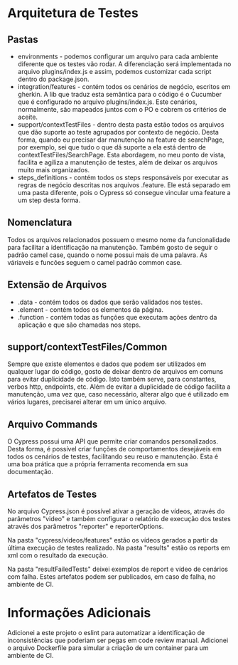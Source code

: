 # Arquitetura de Testes

## Pastas

- environments - podemos configurar um arquivo para cada ambiente diferente que os testes vão rodar. A diferenciação será implementada no arquivo plugins/index.js e assim, podemos customizar cada script dentro do package.json.
- integration/features - contém todos os cenários de negócio, escritos em gherkin. A lib que traduz esta semântica para o código é o Cucumber que é configurado no arquivo plugins/index.js.
Este cenários, normalmente, são mapeados juntos com o PO e cobrem os critérios de aceite.
- support/contextTestFiles - dentro desta pasta estão todos os arquivos que dão suporte ao teste agrupados por contexto de negócio. Desta forma, quando eu precisar dar manutenção na feature de searchPage, por exemplo, sei que tudo o que dá suporte a ela está dentro de contextTestFiles/SearchPage.
Esta abordagem, no meu ponto de vista, facilita e agiliza a manutenção de testes, além de deixar os arquivos muito mais organizados.
- steps_definitions - contém todos os steps responsáveis por executar as regras de negócio descritas nos arquivos .feature. Ele está separado em uma pasta diferente, pois o Cypress só consegue vincular uma feature a um step desta forma. 

## Nomenclatura

Todos os arquivos relacionados possuem o mesmo nome da funcionalidade para facilitar a identificação na manutenção.
Também gosto de seguir o padrão camel case, quando o nome possui mais de uma palavra.
As váriaveis e funcões seguem o camel padrão common case.

## Extensão de Arquivos

- .data - contém todos os dados que serão validados nos testes.
- .element - contém todos os elementos da página.
- .function - contém todas as funções que executam ações dentro da aplicação e que são chamadas nos steps.

## support/contextTestFiles/Common

Sempre que existe elementos e dados que podem ser utilizados em qualquer lugar do código, gosto de deixar dentro de arquivos em comuns para evitar duplicidade de código. 
Isto também serve, para constantes, verbos http, endpoints, etc. 
Além de evitar a duplicidade de código facilita a manutenção, uma vez que, caso necessário, alterar algo que é utilizado em vários lugares, precisarei alterar em um único arquivo.

## Arquivo Commands 

O Cypress possui uma API que permite criar comandos personalizados. Desta forma, é possível criar funções de comportamentos desejáveis em todos os cenários de testes, facilitando seu reuso e manutenção.
Esta é uma boa prática que a própria ferramenta recomenda em sua documentação.

## Artefatos de Testes

No arquivo Cypress.json é possível ativar a geração de vídeos, através do parâmetros "video" e também configurar o relatório de execução dos testes através dos parâmetros "reporter" e reporterOptions.

Na pasta "cypress/videos/features" estão os vídeos gerados a partir da última execução de testes realizado.
Na pasta "results" estão os reports em xml com o resultado da execução.

Na pasta "resultFailedTests" deixei exemplos de report e vídeo de cenários com falha.
Estes artefatos podem ser publicados, em caso de falha, no ambiente de CI.

# Informações Adicionais

Adicionei a este projeto o eslint para automatizar a identificação de inconsistências que poderiam ser pegas em code review manual. 
Adicionei o arquivo Dockerfile para simular a criação de um container para um ambiente de CI.